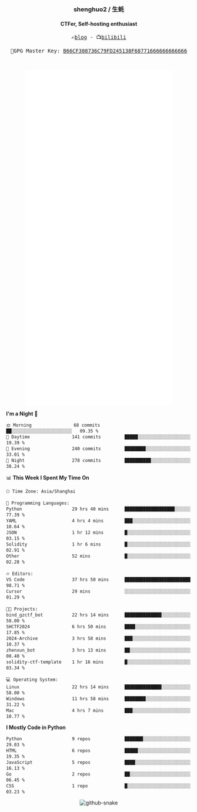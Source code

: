 <h3 align="center"> shenghuo2 / 生蚝 </h3>
<h4 align="center" >CTFer, Self-hosting enthusiast</h3>


<p align="center">
  <samp>
    ✍️<a href="https://blog.shenghuo2.top/">blog</a> -
    📺<a href="https://space.bilibili.com/85894935">bilibili</a>
  </samp>
</p>
<p align="center">
  <samp>
     🔐GPG Master Key: <a align="center" href="https://github.com/shenghuo2.gpg">B66CF308736C79FD245138F68771666666666666</a>
  </samp>
</p>
<br>
<p align="center">
  <a href="https://github.com/shenghuo2">
    <img width="400" align="top" src="https://github.com/shenghuo2/shenghuo2/blob/main/metrics.left.svg" />
  </a>
  <a href="https://github.com/shenghuo2">
    <img width="400" align="top" src="https://github.com/shenghuo2/shenghuo2/blob/main/metrics.right.svg" />
  </a>
</p>


<!--START_SECTION:waka-->
**I'm a Night 🦉** 

```text
🌞 Morning                68 commits          ██░░░░░░░░░░░░░░░░░░░░░░░   09.35 % 
🌆 Daytime                141 commits         █████░░░░░░░░░░░░░░░░░░░░   19.39 % 
🌃 Evening                240 commits         ████████░░░░░░░░░░░░░░░░░   33.01 % 
🌙 Night                  278 commits         ██████████░░░░░░░░░░░░░░░   38.24 % 
```


📊 **This Week I Spent My Time On** 

```text
🕑︎ Time Zone: Asia/Shanghai

💬 Programming Languages: 
Python                   29 hrs 40 mins      ███████████████████░░░░░░   77.39 % 
YAML                     4 hrs 4 mins        ███░░░░░░░░░░░░░░░░░░░░░░   10.64 % 
JSON                     1 hr 12 mins        █░░░░░░░░░░░░░░░░░░░░░░░░   03.15 % 
Solidity                 1 hr 6 mins         █░░░░░░░░░░░░░░░░░░░░░░░░   02.91 % 
Other                    52 mins             █░░░░░░░░░░░░░░░░░░░░░░░░   02.28 % 

🔥 Editors: 
VS Code                  37 hrs 50 mins      █████████████████████████   98.71 % 
Cursor                   29 mins             ░░░░░░░░░░░░░░░░░░░░░░░░░   01.29 % 

🐱‍💻 Projects: 
bind_gzctf_bot           22 hrs 14 mins      ██████████████░░░░░░░░░░░   58.00 % 
SHCTF2024                6 hrs 50 mins       ████░░░░░░░░░░░░░░░░░░░░░   17.85 % 
2024-Archive             3 hrs 58 mins       ███░░░░░░░░░░░░░░░░░░░░░░   10.37 % 
zhenxun_bot              3 hrs 13 mins       ██░░░░░░░░░░░░░░░░░░░░░░░   08.40 % 
solidity-ctf-template    1 hr 16 mins        █░░░░░░░░░░░░░░░░░░░░░░░░   03.34 % 

💻 Operating System: 
Linux                    22 hrs 14 mins      ██████████████░░░░░░░░░░░   58.00 % 
Windows                  11 hrs 58 mins      ████████░░░░░░░░░░░░░░░░░   31.22 % 
Mac                      4 hrs 7 mins        ███░░░░░░░░░░░░░░░░░░░░░░   10.77 % 
```

**I Mostly Code in Python** 

```text
Python                   9 repos             ███████░░░░░░░░░░░░░░░░░░   29.03 % 
HTML                     6 repos             █████░░░░░░░░░░░░░░░░░░░░   19.35 % 
JavaScript               5 repos             ████░░░░░░░░░░░░░░░░░░░░░   16.13 % 
Go                       2 repos             ██░░░░░░░░░░░░░░░░░░░░░░░   06.45 % 
CSS                      1 repo              █░░░░░░░░░░░░░░░░░░░░░░░░   03.23 % 
```




<!--END_SECTION:waka-->


<div align="center">
  <picture>
    <source media="(prefers-color-scheme: dark)" srcset="https://gist.githubusercontent.com/shenghuo2/bfce20b14ab0484cef03bae6e60e0b3a/raw/github-snake-dark.svg" />
    <source media="(prefers-color-scheme: light)" srcset="https://gist.githubusercontent.com/shenghuo2/bfce20b14ab0484cef03bae6e60e0b3a/raw/github-snake.svg" />
    <img alt="github-snake" src="https://gist.githubusercontent.com/shenghuo2/bfce20b14ab0484cef03bae6e60e0b3a/raw/github-snake.svg" />
  </picture>
</div>

<!--
**shenghuo2/shenghuo2** is a ✨ _special_ ✨ repository because its `README.md` (this file) appears on your GitHub profile.

Here are some ideas to get you started:

- 🔭 I’m currently working on ...
- 🌱 I’m currently learning ...
- 👯 I’m looking to collaborate on ...
- 🤔 I’m looking for help with ...
- 💬 Ask me about ...
- 📫 How to reach me: ...
- 😄 Pronouns: ...
- ⚡ Fun fact: ...
-->
